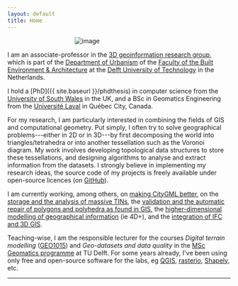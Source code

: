 ```yaml
---
layout: default
title: Home
---
```


<div style='width:200px;margin:0 auto;'> 
  <img class="centre" alt="image" src="{{ site.baseurl }}/img/me.jpg">
</div>


I am an associate-professor in the [3D geoinformation research group](http://3d.bk.tudelft.nl), which is part of the [Department of Urbanism](https://www.tudelft.nl/en/architecture-and-the-built-environment/about-the-faculty/departments/urbanism/) of the [Faculty of the Built Environment & Architecture](http://bk.tudelft.nl) at the [Delft University of Technology](http://www.tudelft.nl) in the Netherlands.

I hold a [PhD]({{ site.baseurl }}/phdthesis) in computer science from the [University of South Wales](http://www.southwales.ac.uk) in the UK, and a BSc in Geomatics Engineering from the [Université Laval](http://www.ulaval.ca) in Québec City, Canada.

For my research, I am particularly interested in combining the fields of GIS and computational geometry. 
Put simply, I often try to solve geographical problems---either in 2D or in 3D---by first decomposing the world into triangles/tetrahedra or into another tessellation such as the Voronoi diagram. 
My work involves developing topological data structures to store these tessellations, and designing algorithms to analyse and extract information from the datasets. 
I strongly believe in implementing my research ideas, the source code of my projects is freely available under open-source licences (on [GitHub](https://github.com/tudelft3d)).

I am currently working, among others, on [making CityGML better](https://www.cityjson.org), on the [storage and the analysis of massive TINs](http://www.3d4em.nl), the [validation and the automatic repair of polygons and polyhedra as found in GIS](http://geovalidation.bk.tudelft.nl), the [higher-dimensional modelling of geographical information](http://3dgeoinfo.bk.tudelft.nl/projects/umnd/) (ie 4D+), and the [integration of IFC and 3D GIS](https://3d.bk.tudelft.nl/projects/geobim/).

Teaching-wise, I am the responsible lecturer for the courses *Digital terrain modelling* ([GEO1015](https://3d.bk.tudelft.nl/courses/geo1015/)) and *Geo-datasets and data quality* in the [MSc Geomatics programme](http://geomatics.tudelft.nl) at TU Delft.
For some years already, I've been using only free and open-source software for the labs, eg [QGIS](http://www.qgis.org/), [rasterio](https://github.com/mapbox/rasterio), [Shapely](https://github.com/Toblerity/Shapely), etc.

- - -

